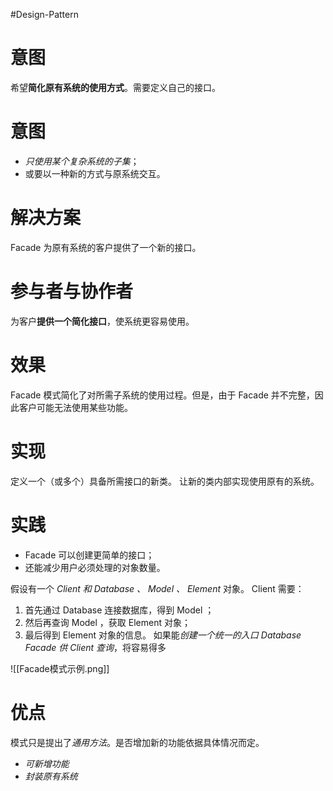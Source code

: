 #Design-Pattern 
# 意图
希望**简化原有系统的使用方式**。需要定义自己的接口。

# 意图
- *只使用某个复杂系统的子集*；
- 或要以一种新的方式与原系统交互。

# 解决方案 
Facade 为原有系统的客户提供了一个新的接口。

# 参与者与协作者 
为客户**提供一个简化接口**，使系统更容易使用。

# 效果 
Facade 模式简化了对所需子系统的使用过程。但是，由于 Facade 并不完整，因此客户可能无法使用某些功能。

# 实现 
定义一个（或多个）具备所需接口的新类。
让新的类内部实现使用原有的系统。

# 实践
- Facade 可以创建更简单的接口；
- 还能减少用户必须处理的对象数量。

假设有一个 *Client 和 Database 、 Model 、 Element* 对象。
Client 需要：
1. 首先通过 Database 连接数据库，得到 Model ；
2. 然后再查询 Model ，获取 Element 对象；
3. 最后得到 Element 对象的信息。
如果能*创建一个统一的入口 Database Facade 供  Client 查询*，将容易得多

![[Facade模式示例.png]]

# 优点
模式只是提出了*通用方法*。是否增加新的功能依据具体情况而定。
- *可新增功能*
- *封装原有系统*
